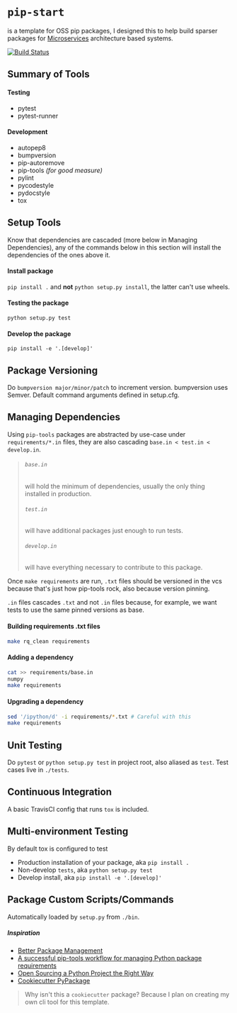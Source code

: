 # `pip-start`

is a template for OSS pip packages, I designed this to help build sparser packages for [Microservices](https://en.wikipedia.org/wiki/Microservices) architecture based systems.

[![Build Status](https://travis-ci.org/hmngwy/pip-start.svg?branch=master)](https://travis-ci.org/hmngwy/pip-start)

## Summary of Tools

#### Testing
- pytest
- pytest-runner

#### Development

- autopep8
- bumpversion
- pip-autoremove
- pip-tools _(for good measure)_
- pylint
- pycodestyle
- pydocstyle
- tox

## Setup Tools
Know that dependencies are cascaded (more below in Managing Dependencies), any of the commands below in this section will install the dependencies of the ones above it.

#### Install package
`pip install .` and __not__ `python setup.py install`, the latter can't use wheels.

#### Testing the package
`python setup.py test`

#### Develop the package
`pip install -e '.[develop]'`

## Package Versioning
Do `bumpversion major/minor/patch`  to increment version. bumpversion uses Semver. Default command arguments defined in setup.cfg.

## Managing Dependencies
Using `pip-tools` packages are abstracted by use-case under `requirements/*.in` files, they are also cascading `base.in < test.in < develop.in`.

> ###### `base.in`
> will hold the minimum of dependencies, usually the only thing installed in production.
> ###### `test.in`
> will have additional packages just enough to run tests.
> ###### `develop.in`
> will have everything necessary to contribute to this package.

Once `make requirements` are run, `.txt` files should be versioned in the vcs because that's just how pip-tools rock, also because version pinning.

`.in` files cascades `.txt` and not `.in` files because, for example, we want tests to use the same pinned versions as base.

#### Building requirements .txt files
```bash
make rq_clean requirements
```

#### Adding a dependency
```bash
cat >> requirements/base.in
numpy
make requirements
```

#### Upgrading a dependency
```bash
sed '/ipython/d' -i requirements/*.txt # Careful with this
make requirements
```

## Unit Testing
Do `pytest` or `python setup.py test` in project root, also aliased as `test`. Test cases live in `./tests`.

## Continuous Integration
A basic TravisCI config that runs `tox` is included.

## Multi-environment Testing
By default tox is configured to test

- Production installation of your package, aka `pip install .`
- Non-develop `tests`, aka `python setup.py test`
- Develop install, aka `pip install -e '.[develop]'`

## Package Custom Scripts/Commands
Automatically loaded by `setup.py` from `./bin`.



##### Inspiration
- [Better Package Management](http://nvie.com/posts/better-package-management/#virtue-2-have-your-envs-reflect-your-specs)
- [A successful pip-tools workflow for managing Python package requirements](http://jamescooke.info/a-successful-pip-tools-workflow-for-managing-python-package-requirements.html)
- [Open Sourcing a Python Project the Right Way](https://jeffknupp.com/blog/2013/08/16/open-sourcing-a-python-project-the-right-way/)
- [Cookiecutter PyPackage](https://github.com/audreyr/cookiecutter-pypackage)

> Why isn't this a `cookiecutter` package?
Because I plan on creating my own cli tool for this template.